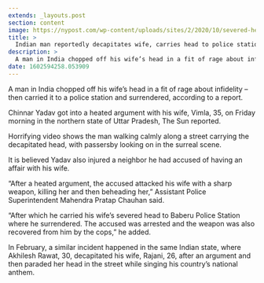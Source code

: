 ```yaml
--- 
extends: _layouts.post 
section: content 
image: https://nypost.com/wp-content/uploads/sites/2/2020/10/severed-head-63.jpg?quality=90&strip=all&w=1200 
title: > 
  Indian man reportedly decapitates wife, carries head to police station 
description: > 
  A man in India chopped off his wife’s head in a fit of rage about infidelity – then carried it to a police station and surrendered, according to a report.Chinnar Yadav got into a heated argument with his wife, Vimla, 35, on Friday morning in the northern state of Uttar Pradesh, The Sun reported.Horrifying video shows the man walking calmly along a street carrying the decapitated head, with passersby looking on in the surreal scene.It is believed Yadav also injured a neighbor he had accused of having an affair with his wife.“After which he carried his wife’s severed head to Baberu Police Station where he surrendered. 
date: 1602594258.053909 
--- 
```

A man in India chopped off his wife’s head in a fit of rage about infidelity – then carried it to a police station and surrendered, according to a report.

Chinnar Yadav got into a heated argument with his wife, Vimla, 35, on Friday morning in the northern state of Uttar Pradesh, The Sun reported.

Horrifying video shows the man walking calmly along a street carrying the decapitated head, with passersby looking on in the surreal scene.

It is believed Yadav also injured a neighbor he had accused of having an affair with his wife.

“After a heated argument, the accused attacked his wife with a sharp weapon, killing her and then beheading her,” Assistant Police Superintendent Mahendra Pratap Chauhan said.

“After which he carried his wife’s severed head to Baberu Police Station where he surrendered. The accused was arrested and the weapon was also recovered from him by the cops,” he added.

In February, a similar incident happened in the same Indian state, where Akhilesh Rawat, 30, decapitated his wife, Rajani, 26, after an argument and then paraded her head in the street while singing his country’s national anthem.
